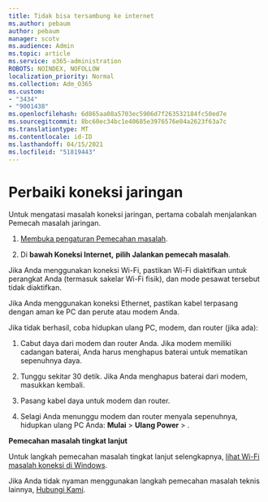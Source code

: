 ```yaml
---
title: Tidak bisa tersambung ke internet
ms.author: pebaum
author: pebaum
manager: scotv
ms.audience: Admin
ms.topic: article
ms.service: o365-administration
ROBOTS: NOINDEX, NOFOLLOW
localization_priority: Normal
ms.collection: Adm_O365
ms.custom:
- "3434"
- "9001438"
ms.openlocfilehash: 6d865aa08a5703ec5906d7f263532184fc50ed7e
ms.sourcegitcommit: 8bc60ec34bc1e40685e3976576e04a2623f63a7c
ms.translationtype: MT
ms.contentlocale: id-ID
ms.lasthandoff: 04/15/2021
ms.locfileid: "51819443"
---
```

# <a name="fix-network-connection"></a>Perbaiki koneksi jaringan

Untuk mengatasi masalah koneksi jaringan, pertama cobalah menjalankan Pemecah masalah jaringan. 

1. [Membuka pengaturan Pemecahan masalah](ms-settings:troubleshoot).

2. Di **bawah Koneksi Internet,** **pilih Jalankan pemecah masalah**.

Jika Anda menggunakan koneksi Wi-Fi, pastikan Wi-Fi diaktifkan untuk perangkat Anda (termasuk sakelar Wi-Fi fisik), dan mode pesawat tersebut tidak diaktifkan.

Jika Anda menggunakan koneksi Ethernet, pastikan kabel terpasang dengan aman ke PC dan perute atau modem Anda.

Jika tidak berhasil, coba hidupkan ulang PC, modem, dan router (jika ada):

1. Cabut daya dari modem dan router Anda. Jika modem memiliki cadangan baterai, Anda harus menghapus baterai untuk mematikan sepenuhnya daya.

2. Tunggu sekitar 30 detik. Jika Anda menghapus baterai dari modem, masukkan kembali.

3. Pasang kabel daya untuk modem dan router.

4. Selagi Anda menunggu modem dan router menyala sepenuhnya, hidupkan ulang PC Anda: **Mulai**  >  **Ulang Power**  >  .

**Pemecahan masalah tingkat lanjut**

Untuk langkah pemecahan masalah tingkat lanjut selengkapnya, [lihat Wi-Fi masalah koneksi di Windows](https://support.microsoft.com/help/10741?ocid=SMC10741%2F). 

Jika Anda tidak nyaman menggunakan langkah pemecahan masalah teknis lainnya, [Hubungi Kami](https://support.microsoft.com/contactus).

